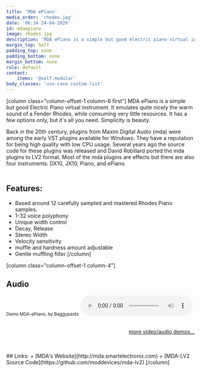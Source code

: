 ```yaml
---
title: 'MDA ePiano'
media_order: 'rhodes.jpg'
date: '06:34 24-04-2020'
id: mdaepiano
image: rhodes.jpg
description: 'MDA ePiano is a simple but good electric piano virtual instrument.'
margin_top: half
padding_top: none
padding_bottom: none
margin_bottom: none
role: default
content:
    items: '@self.modular'
body_classes: 'use-case custom-list'
---
```

[column class="column-offset-1 column-6 first"]
MDA ePiano is a simple but good Electric Piano virtual instrument. It emulates quite nicely the warm sound of a Fender Rhodes, while consuming very little resources. It has a few options only, but it's all you need. Simplicity is beauty.
 
Back in the 20th century, plugins from Maxim Digital Audio (mda) were among the early VST plugins available for Windows. They have a reputation for being high quality with low CPU usage. Several years ago the source code for these plugins was released and David Robillard ported the mda plugins to LV2 format. Most of the mda plugins are effects but there are also four instruments: DX10, JX10, Piano, and ePiano.
<br>
<br>

## Features:
+ Based around 12 carefully sampled and mastered Rhodes Piano samples.
+ 1-32 voice polyphony
+ Unique width control
+ Decay, Release
+ Stereo Width
+ Velocity sensitivity
+ muffle and hardness amount adjustable
+ Gentle muffling filter
[/column]

[column class="column-offset-1 column-4"]
## Audio
<small>Demo MDA-ePiano, by Baggypants</small>
![DemoEPianoByBaggyPants.ogg](DemoEPianoByBaggyPants.ogg)
<br>
<br>
<p align="right">
 <a href="https://wiki.zynthian.org/index.php/Zynthian_Sound_Demos" target="_blank">more video/audio demos...</a>
</p>
<br>
<br>
## Links:
+ [MDA's Website](http://mda.smartelectronix.com)
+ [MDA-LV2 Source Code](https://github.com/moddevices/mda-lv2)
[/column]

